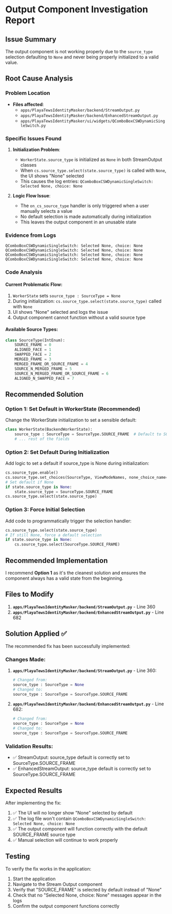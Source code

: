 # Output Component Investigation Report

## Issue Summary
The output component is not working properly due to the `source_type` selection defaulting to `None` and never being properly initialized to a valid value.

## Root Cause Analysis

### Problem Location
- **Files affected**: 
  - `apps/PlayaTewsIdentityMasker/backend/StreamOutput.py`
  - `apps/PlayaTewsIdentityMasker/backend/EnhancedStreamOutput.py`
  - `apps/PlayaTewsIdentityMasker/ui/widgets/QComboBoxCSWDynamicSingleSwitch.py`

### Specific Issues Found

1. **Initialization Problem**: 
   - `WorkerState.source_type` is initialized as `None` in both StreamOutput classes
   - When `cs.source_type.select(state.source_type)` is called with `None`, the UI shows "None" selected
   - This causes the log entries: `QComboBoxCSWDynamicSingleSwitch: Selected None, choice: None`

2. **Logic Flow Issue**:
   - The `on_cs_source_type` handler is only triggered when a user manually selects a value
   - No default selection is made automatically during initialization
   - This leaves the output component in an unusable state

### Evidence from Logs
```
QComboBoxCSWDynamicSingleSwitch: Selected None, choice: None
QComboBoxCSWDynamicSingleSwitch: Selected None, choice: None
QComboBoxCSWDynamicSingleSwitch: Selected None, choice: None
QComboBoxCSWDynamicSingleSwitch: Selected None, choice: None
```

### Code Analysis

#### Current Problematic Flow:
1. `WorkerState` sets `source_type : SourceType = None`
2. During initialization: `cs.source_type.select(state.source_type)` called with `None`
3. UI shows "None" selected and logs the issue
4. Output component cannot function without a valid source type

#### Available Source Types:
```python
class SourceType(IntEnum):
    SOURCE_FRAME = 0
    ALIGNED_FACE = 1
    SWAPPED_FACE = 2
    MERGED_FRAME = 3
    MERGED_FRAME_OR_SOURCE_FRAME = 4
    SOURCE_N_MERGED_FRAME = 5
    SOURCE_N_MERGED_FRAME_OR_SOURCE_FRAME = 6
    ALIGNED_N_SWAPPED_FACE = 7
```

## Recommended Solution

### Option 1: Set Default in WorkerState (Recommended)
Change the WorkerState initialization to set a sensible default:

```python
class WorkerState(BackendWorkerState):
    source_type : SourceType = SourceType.SOURCE_FRAME  # Default to SOURCE_FRAME
    # ... rest of the fields
```

### Option 2: Set Default During Initialization
Add logic to set a default if source_type is None during initialization:

```python
cs.source_type.enable()
cs.source_type.set_choices(SourceType, ViewModeNames, none_choice_name='@misc.menu_select')
# Set default if None
if state.source_type is None:
    state.source_type = SourceType.SOURCE_FRAME
cs.source_type.select(state.source_type)
```

### Option 3: Force Initial Selection
Add code to programmatically trigger the selection handler:

```python
cs.source_type.select(state.source_type)
# If still None, force a default selection
if state.source_type is None:
    cs.source_type.select(SourceType.SOURCE_FRAME)
```

## Recommended Implementation

I recommend **Option 1** as it's the cleanest solution and ensures the component always has a valid state from the beginning.

## Files to Modify

1. **`apps/PlayaTewsIdentityMasker/backend/StreamOutput.py`** - Line 360
2. **`apps/PlayaTewsIdentityMasker/backend/EnhancedStreamOutput.py`** - Line 682

## Solution Applied ✅

The recommended fix has been successfully implemented:

### Changes Made:
1. **`apps/PlayaTewsIdentityMasker/backend/StreamOutput.py`** - Line 360:
   ```python
   # Changed from:
   source_type : SourceType = None
   # Changed to:
   source_type : SourceType = SourceType.SOURCE_FRAME
   ```

2. **`apps/PlayaTewsIdentityMasker/backend/EnhancedStreamOutput.py`** - Line 682:
   ```python
   # Changed from:
   source_type : SourceType = None
   # Changed to:
   source_type : SourceType = SourceType.SOURCE_FRAME
   ```

### Validation Results:
- ✅ StreamOutput: source_type default is correctly set to SourceType.SOURCE_FRAME
- ✅ EnhancedStreamOutput: source_type default is correctly set to SourceType.SOURCE_FRAME

## Expected Results

After implementing the fix:
1. ✅ The UI will no longer show "None" selected by default
2. ✅ The log file won't contain `QComboBoxCSWDynamicSingleSwitch: Selected None, choice: None`
3. ✅ The output component will function correctly with the default SOURCE_FRAME source type
4. ✅ Manual selection will continue to work properly

## Testing

To verify the fix works in the application:
1. Start the application
2. Navigate to the Stream Output component
3. Verify that "SOURCE_FRAME" is selected by default instead of "None"
4. Check that no "Selected None, choice: None" messages appear in the logs
5. Confirm the output component functions correctly